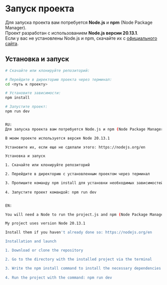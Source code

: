 # Запуск проекта

Для запуска проекта вам потребуется **Node.js** и **npm** (Node Package Manager).  
Проект разработан с использованием **Node.js версии 20.13.1**.  
Если у вас не установлены Node.js и npm, скачайте их с [официального сайта](https://nodejs.org/en).

## Установка и запуск

```bash
# Скачайте или клонируйте репозиторий:

# Перейдите в директорию проекта через терминал:
cd <путь к проекту>

# Установите зависимости:
npm install

# Запустите проект:
npm run dev


RU:
Для запуска проекта вам потребуется Node.js и npm (Node Package Manager)

В моем проекте используется версия Node 20.13.1

Установите их, если еще не сделали этого: https://nodejs.org/en

Установка и запуск

1. Скачайте или клонируйте репозиторий

2. Перейдите в директорию с установленным проектом через терминал

3. Пропишите команду npm install для установки необходимых зависимостей
   
4. Запустите проект командой: npm run dev 


EN:

You will need a Node to run the project.js and npm (Node Package Manager)

My project uses version Node 20.13.1

Install them if you haven't already done so: https://nodejs.org/en

Installation and launch

1. Download or clone the repository

2. Go to the directory with the installed project via the terminal

3. Write the npm install command to install the necessary dependencies
   
4. Run the project with the command: npm run dev
